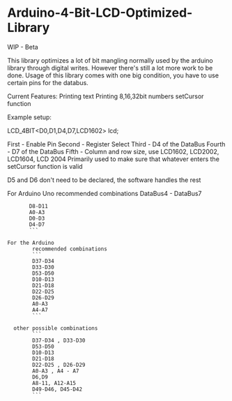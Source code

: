 # Arduino-4-Bit-LCD-Optimized-Library

WIP - Beta

This library optimizes a lot of bit mangling normally used by the arduino library through digital writes. 
However there's still a lot more work to be done.
Usage of this library comes with one big condition, you have to use certain pins for the databus.

Current Features:
  Printing text 
  Printing 8,16,32bit numbers
  setCursor function

Example setup:
         
LCD_4BIT<D0,D1,D4,D7,LCD1602> lcd;

First  - Enable Pin
Second - Register Select
Third  - D4 of the DataBus
Fourth - D7 of the DataBus
Fifth  - Column and row size, use LCD1602, LCD2002, LCD1604, LCD 2004
         Primarily used to make sure that whatever enters the setCursor function is valid

D5 and D6 don't need to be declared, the software handles the rest


For Arduino Uno
    recommended combinations
DataBus4 - DataBus7  
```
       D8-D11
       A0-A3
       D0-D3
       D4-D7
       ```
    
For the Arduino 
		recommended combinations
		```
		D37-D34
		D33-D30
		D53-D50
		D10-D13
		D21-D18
		D22-D25
		D26-D29
		A0-A3
		A4-A7
		```
  
  other possible combinations
  		```
		D37-D34 , D33-D30
		D53-D50
		D10-D13
		D21-D18
		D22-D25 , D26-D29
		A0-A3 , A4 - A7
		D6,D9
		A8-11, A12-A15
		D49-D46, D45-D42
		```
    
    
    
		
